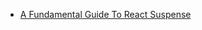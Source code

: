 - [A Fundamental Guide To React Suspense](https://www.chakshunyu.com/blog/a-fundamental-guide-to-react-suspense/)
